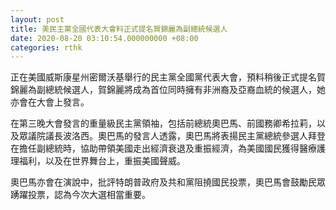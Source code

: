```yaml
---
layout: post
title: 美民主黨全國代表大會料正式提名賀錦麗為副總統候選人
date: 2020-08-20 03:10:54.000000000 +08:00
categories: rthk
---
```


正在美國威斯康星州密爾沃基舉行的民主黨全國黨代表大會，預料稍後正式提名賀錦麗為副總統候選人，賀錦麗將成為首位同時擁有非洲裔及亞裔血統的候選人，她亦會在大會上發言。

在第三晚大會發言的重量級民主黨領袖，包括前總統奧巴馬、前國務卿希拉莉，以及眾議院議長波洛西。奧巴馬的發言人透露，奧巴馬將表揚民主黨總統參選人拜登在擔任副總統時，協助帶領美國走出經濟衰退及重振經濟，為美國國民獲得醫療護理福利，以及在世界舞台上，重振美國聲威。

奧巴馬亦會在演說中，批評特朗普政府及共和黨阻撓國民投票，奧巴馬會鼓勵民眾踴躍投票，認為今次大選相當重要。
